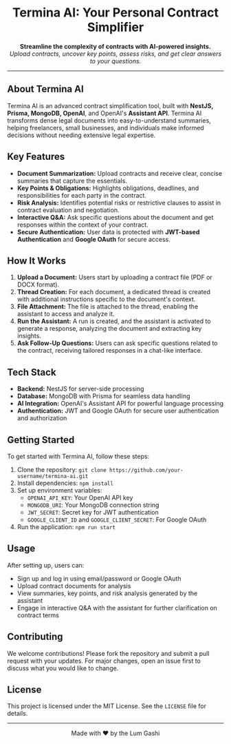 <h1 align="center">Termina AI: Your Personal Contract Simplifier</h1>
<p align="center">
    <b>Streamline the complexity of contracts with AI-powered insights.</b><br>
    <i>Upload contracts, uncover key points, assess risks, and get clear answers to your questions.</i>
</p>

---

<h2>About Termina AI</h2>
<p>Termina AI is an advanced contract simplification tool, built with <b>NestJS, Prisma, MongoDB, OpenAI</b>, and OpenAI's <b>Assistant API</b>. Termina AI transforms dense legal documents into easy-to-understand summaries, helping freelancers, small businesses, and individuals make informed decisions without needing extensive legal expertise.</p>

<h2>Key Features</h2>
<ul>
    <li><b>Document Summarization:</b> Upload contracts and receive clear, concise summaries that capture the essentials.</li>
    <li><b>Key Points & Obligations:</b> Highlights obligations, deadlines, and responsibilities for each party in the contract.</li>
    <li><b>Risk Analysis:</b> Identifies potential risks or restrictive clauses to assist in contract evaluation and negotiation.</li>
    <li><b>Interactive Q&A:</b> Ask specific questions about the document and get responses within the context of your contract.</li>
    <li><b>Secure Authentication:</b> User data is protected with <b>JWT-based Authentication</b> and <b>Google OAuth</b> for secure access.</li>
</ul>

<h2>How It Works</h2>
<ol>
    <li><b>Upload a Document:</b> Users start by uploading a contract file (PDF or DOCX format).</li>
    <li><b>Thread Creation:</b> For each document, a dedicated thread is created with additional instructions specific to the document's context.</li>
    <li><b>File Attachment:</b> The file is attached to the thread, enabling the assistant to access and analyze it.</li>
    <li><b>Run the Assistant:</b> A run is created, and the assistant is activated to generate a response, analyzing the document and extracting key insights.</li>
    <li><b>Ask Follow-Up Questions:</b> Users can ask specific questions related to the contract, receiving tailored responses in a chat-like interface.</li>
</ol>

<h2>Tech Stack</h2>
<ul>
    <li><b>Backend:</b> NestJS for server-side processing</li>
    <li><b>Database:</b> MongoDB with Prisma for seamless data handling</li>
    <li><b>AI Integration:</b> OpenAI's Assistant API for powerful language processing</li>
    <li><b>Authentication:</b> JWT and Google OAuth for secure user authentication and authorization</li>
</ul>

<h2>Getting Started</h2>
<p>To get started with Termina AI, follow these steps:</p>
<ol>
    <li>Clone the repository: <code>git clone https://github.com/your-username/termina-ai.git</code></li>
    <li>Install dependencies: <code>npm install</code></li>
    <li>Set up environment variables:
        <ul>
            <li><code>OPENAI_API_KEY</code>: Your OpenAI API key</li>
            <li><code>MONGODB_URI</code>: Your MongoDB connection string</li>
            <li><code>JWT_SECRET</code>: Secret key for JWT authentication</li>
            <li><code>GOOGLE_CLIENT_ID</code> and <code>GOOGLE_CLIENT_SECRET</code>: For Google OAuth</li>
        </ul>
    </li>
    <li>Run the application: <code>npm run start</code></li>
</ol>

<h2>Usage</h2>
<p>After setting up, users can:</p>
<ul>
    <li>Sign up and log in using email/password or Google OAuth</li>
    <li>Upload contract documents for analysis</li>
    <li>View summaries, key points, and risk analysis generated by the assistant</li>
    <li>Engage in interactive Q&A with the assistant for further clarification on contract terms</li>
</ul>

<h2>Contributing</h2>
<p>We welcome contributions! Please fork the repository and submit a pull request with your updates. For major changes, open an issue first to discuss what you would like to change.</p>

<h2>License</h2>
<p>This project is licensed under the MIT License. See the <code>LICENSE</code> file for details.</p>

---

<p align="center">Made with ❤️ by the Lum Gashi</p>
